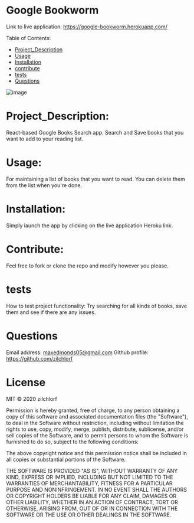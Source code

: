 
# Google Bookworm

Link to live application:
https://google-bookworm.herokuapp.com/

Table of Contents:
        
- [Project_Description](#Project_Description)
- [Usage](#usage)
- [Installation](#installation)
- [contribute](#contribute)
- [tests](#tests)
- [Questions](#Questions)

![image](https://user-images.githubusercontent.com/63215148/95643799-63120780-0a66-11eb-9eb4-eacddc6e0e0f.png)

# Project_Description:
React-based Google Books Search app.  Search and Save books that you want to add to your reading list. 

# Usage:
 For maintaining a list of books that you want to read.  You can delete them from the list when you're done. 

# Installation:
 Simply launch the app by clicking on the live application Heroku link. 

# Contribute:
 Feel free to fork or clone the repo and modify however you please. 

# tests
How to test project functionality: Try searching for all kinds of books, save them and see if there are any issues. 

# Questions
Email address: maxedmonds05@gmail.com
Github profile: https://github.com/zilchlorf

# License
MIT © 2020 zilchlorf

Permission is hereby granted, free of charge, to any person obtaining a copy of this software and associated documentation files (the "Software"), to deal in the Software without restriction, including without limitation the rights to use, copy, modify, merge, publish, distribute, sublicense, and/or sell copies of the Software, and to permit persons to whom the Software is furnished to do so, subject to the following conditions:

The above copyright notice and this permission notice shall be included in all copies or substantial portions of the Software.

THE SOFTWARE IS PROVIDED "AS IS", WITHOUT WARRANTY OF ANY KIND, EXPRESS OR IMPLIED, INCLUDING BUT NOT LIMITED TO THE WARRANTIES OF MERCHANTABILITY, FITNESS FOR A PARTICULAR PURPOSE AND NONINFRINGEMENT. IN NO EVENT SHALL THE AUTHORS OR COPYRIGHT HOLDERS BE LIABLE FOR ANY CLAIM, DAMAGES OR OTHER LIABILITY, WHETHER IN AN ACTION OF CONTRACT, TORT OR OTHERWISE, ARISING FROM, OUT OF OR IN CONNECTION WITH THE SOFTWARE OR THE USE OR OTHER DEALINGS IN THE SOFTWARE.
        
